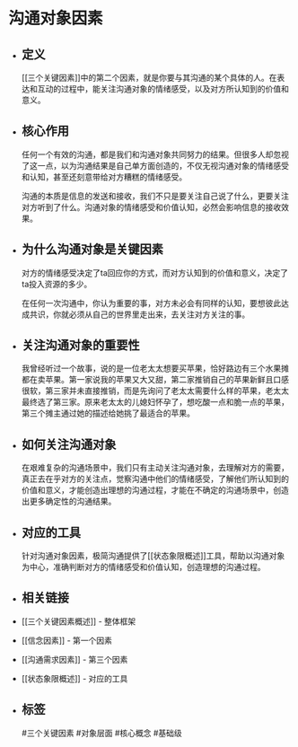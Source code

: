 # 沟通对象因素
- ## 定义
  [[三个关键因素]]中的第二个因素，就是你要与其沟通的某个具体的人。在表达和互动的过程中，能关注沟通对象的情绪感受，以及对方所认知到的价值和意义。
- ## 核心作用
  任何一个有效的沟通，都是我们和沟通对象共同努力的结果。但很多人却忽视了这一点，以为沟通结果是自己单方面创造的，不仅无视沟通对象的情绪感受和认知，甚至还刻意带给对方糟糕的情绪感受。
  
  沟通的本质是信息的发送和接收，我们不只是要关注自己说了什么，更要关注对方听到了什么。沟通对象的情绪感受和价值认知，必然会影响信息的接收效果。
- ## 为什么沟通对象是关键因素
  对方的情绪感受决定了ta回应你的方式，而对方认知到的价值和意义，决定了ta投入资源的多少。
  
  在任何一次沟通中，你认为重要的事，对方未必会有同样的认知，要想彼此达成共识，你就必须从自己的世界里走出来，去关注对方关注的事。
- ## 关注沟通对象的重要性
  我曾经听过一个故事，说的是一位老太太想要买苹果，恰好路边有三个水果摊都在卖苹果。第一家说我的苹果又大又甜，第二家推销自己的苹果新鲜且口感很软，第三家并未直接推销，而是先询问了老太太需要什么样的苹果，老太太最终选了第三家。原来老太太的儿媳妇怀孕了，想吃酸一点和脆一点的苹果，第三个摊主通过她的描述给她挑了最适合的苹果。
- ## 如何关注沟通对象
  在艰难复杂的沟通场景中，我们只有主动关注沟通对象，去理解对方的需要，真正去在乎对方的关注点，觉察沟通中他们的情绪感受，了解他们所认知到的价值和意义，才能创造出理想的沟通过程，才能在不确定的沟通场景中，创造出更多确定性的沟通结果。
- ## 对应的工具
  针对沟通对象因素，极简沟通提供了[[状态象限概述]]工具，帮助以沟通对象为中心，准确判断对方的情绪感受和价值认知，创造理想的沟通过程。
- ## 相关链接
- [[三个关键因素概述]] - 整体框架
- [[信念因素]] - 第一个因素
- [[沟通需求因素]] - 第三个因素
- [[状态象限概述]] - 对应的工具
- ## 标签
  #三个关键因素 #对象层面 #核心概念 #基础级